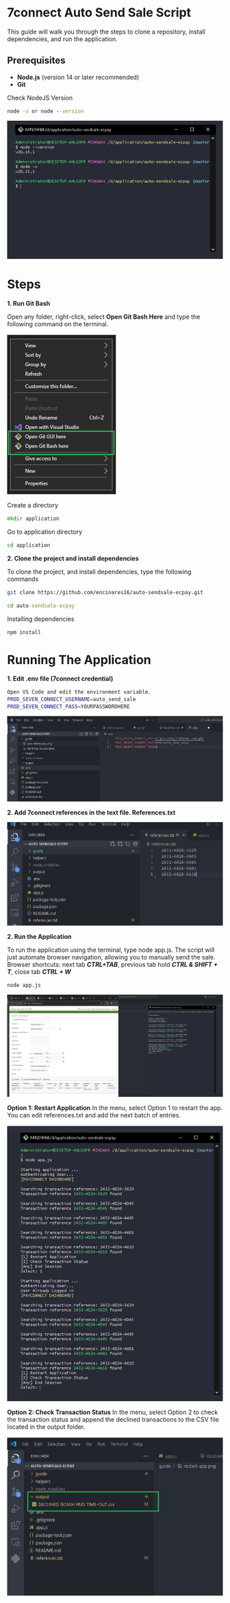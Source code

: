 # 7connect Auto Send Sale Script

This guide will walk you through the steps to clone a repository, install dependencies, and run the application.

## Prerequisites

- **Node.js** (version 14 or later recommended)
- **Git**

Check NodeJS Version

```cmd
node -v or node --version 
```
![add references](guide/node-version.png)


# Steps

**1. Run Git Bash**

   Open any folder, right-click, select **Open Git Bash Here** and type the following command on the terminal.  <br><br>
![add references](guide/right-mouse-click.png)

Create a directory
   
```cmd
mkdir application
```

  Go to application directory

```cmd
cd application
```

**2. Clone the project and install dependencies**

   To clone the project, and install dependencies, type the following commands

```bash
git clone https://github.com/encinares16/auto-sendsale-ecpay.git
```

```cmd
cd auto-sendsale-ecpay
```

Installing dependencies

```cmd
npm install
```

# Running The Application

**1. Edit .env file (7connect credential)**
```bash
Open VS Code and edit the environment variable.
PROD_SEVEN_CONNECT_USERNAME=auto_send_sale
PROD_SEVEN_CONNECT_PASS=YOURPASSWORDHERE
```
![add references](guide/credentials.png)

**2. Add 7connect references in the text file. References.txt**

![add references](guide/add-references.png)

**2. Run the Application**
 
To run the application using the terminal, type node app.js. The script will just automate browser navigation, allowing you to manually send the sale.
Browser shortcuts: next tab ***CTRL+TAB***, previous tab hold ***CTRL & SHIFT + T***, close tab ***CTRL + W***

```bash
node app.js
```

![add references](guide/run.png)

**Option 1: Restart Application**
In the menu, select Option 1 to restart the app. You can edit references.txt and add the next batch of entries. <br><br>
![add references](guide/restart-app.png)

**Option 2: Check Transaction Status**
In the menu, select Option 2 to check the transaction status and append the declined transactions to the CSV file located in the output folder.<br><br>
![add references](guide/output.png)
